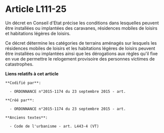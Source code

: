 # Article L111-25

Un décret en Conseil d'Etat précise les conditions dans lesquelles peuvent être installées ou implantées des caravanes,
résidences mobiles de loisirs et habitations légères de loisirs.

Ce décret détermine les catégories de terrains aménagés sur lesquels les résidences mobiles de loisirs et les habitations
légères de loisirs peuvent être installées ou implantées ainsi que les dérogations aux règles qu'il fixe en vue de permettre
le relogement provisoire des personnes victimes de catastrophes.

**Liens relatifs à cet article**

	**Codifié par**:

	  - ORDONNANCE n°2015-1174 du 23 septembre 2015 - art.

	**Créé par**:

	  - ORDONNANCE n°2015-1174 du 23 septembre 2015 - art.

	**Anciens textes**:

	  - Code de l'urbanisme - art. L443-4 (VT)
